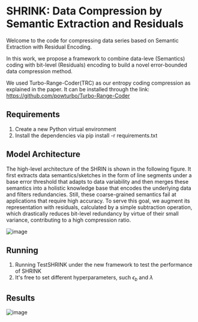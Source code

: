 # SHRINK: Data Compression by Semantic Extraction and Residuals

Welcome to the code for compressing data series based on Semantic Extraction with Residual Encoding.

In this work, we propose a framework to combine data-leve (Semantics) coding with bit-level (Residuals) encoding to build a novel error-bounded data compression method.

We used Turbo-Range-Coder(TRC) as our entropy coding compression as explained in the paper. It can be installed through the link: https://github.com/powturbo/Turbo-Range-Coder

## Requirements
1. Create a new Python virtual environment
2. Install the dependencies via pip install -r requirements.txt

## Model Architecture
The high-level architecture of the SHRIN is shown in the following figure. It first extracts data semantics/sketches in the form of line segments under a base error threshold that adapts to data variability and then merges these semantics into a holistic knowledge base that encodes the underlying data and filters redundancies. Still, these coarse-grained semantics fail at applications that require high accuracy. To serve this goal, we augment its representation with residuals, calculated by a simple subtraction operation, which drastically reduces bit-level redundancy by virtue of their small variance, contributing to a high compression ratio. 

![image](https://github.com/sunguoy/SHRINK/assets/14194254/6efae3df-92c4-424e-a233-cd80442bed46)



## Running
1. Running TestSHRINK under the new framework to test the performance of SHRINK
2. It's free to set different hyperparameters, such $\epsilon_b$ and $\lambda$

## Results
![image](https://github.com/sunguoy/SHRINK/assets/14194254/2f59bc9c-a7d4-4752-96bb-4075885e6103)





